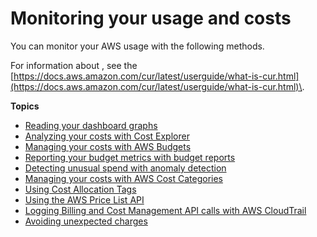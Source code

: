 # Monitoring your usage and costs<a name="monitoring-costs"></a>

You can monitor your AWS usage with the following methods\.

For information about , see the [https://docs.aws.amazon.com/cur/latest/userguide/what-is-cur.html](https://docs.aws.amazon.com/cur/latest/userguide/what-is-cur.html)\.

**Topics**
+ [Reading your dashboard graphs](view-billing-dashboard.md)
+ [Analyzing your costs with Cost Explorer](ce-what-is.md)
+ [Managing your costs with AWS Budgets](budgets-managing-costs.md)
+ [Reporting your budget metrics with budget reports](reporting-cost-budget.md)
+ [Detecting unusual spend with anomaly detection](manage-ad.md)
+ [Managing your costs with AWS Cost Categories](manage-cost-categories.md)
+ [Using Cost Allocation Tags](cost-alloc-tags.md)
+ [Using the AWS Price List API](price-changes.md)
+ [Logging Billing and Cost Management API calls with AWS CloudTrail](logging-using-cloudtrail.md)
+ [Avoiding unexpected charges](checklistforunwantedcharges.md)